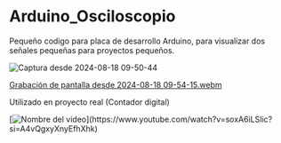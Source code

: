 # Arduino_Osciloscopio
Pequeño codigo para placa de desarrollo Arduino, para visualizar dos señales pequeñas para proyectos pequeños.

![Captura desde 2024-08-18 09-50-44](https://github.com/user-attachments/assets/b33a1ae5-9481-49b8-a3e7-057d2858a73c)


[Grabación de pantalla desde 2024-08-18 09-54-15.webm](https://github.com/user-attachments/assets/6474c47a-35ad-42cb-a3f6-cca87a97e43c)



Utilizado en proyecto real (Contador digital)

[![Nombre del video]([https://img.youtube.com/vi/soxA6iLSIic?si=A4vQgxyXnyEfhXhk/maxresdefault.jpg](https://github.com/user-attachments/assets/7da64c97-c6cd-4389-96d5-d8f35c14e7c8))](https://www.youtube.com/watch?v=soxA6iLSIic?si=A4vQgxyXnyEfhXhk)


